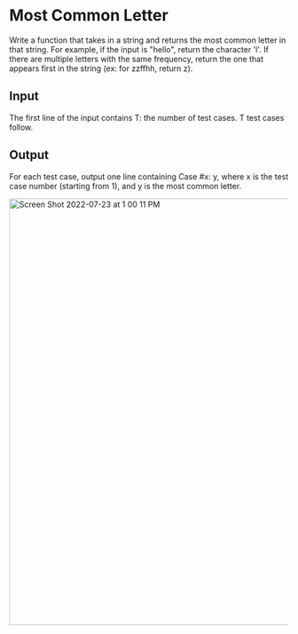 # **Most Common Letter**

Write a function that takes in a string and returns the most common letter in that string. For example, if the input is "hello", return the character 'l'. If there are multiple letters with the same frequency, return the one that appears first in the string (ex: for zzffhh, return z).

## Input
The first line of the input contains T: the number of test cases. T test cases follow.

## Output
For each test case, output one line containing Case #x: y, where x is the test case number (starting from 1), and y is the most common letter.

<img width="769" alt="Screen Shot 2022-07-23 at 1 00 11 PM" src="https://user-images.githubusercontent.com/105678095/180615196-602a10ce-de7d-49da-a42a-ebc79ca19e84.png">
